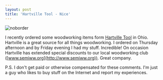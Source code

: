 ```yaml
---
layout: post
title: 'Hartville Tool - Nice'
---
```

![noborder](http://cdn.hartvilletool.com/images/logo.png)

I recently ordered some woodworking items form [Hartville Tool](http://hartvilletool.com) in Ohio. Hartville is a great source for all things woodworking. I ordered on Thursday afternoon and by Friday evening I had my stuff. Incredible! On occasion Hartville has extended special discounts to our local woodworking club ([www.semiww.org](http://www.semiww.org)). Great company.

P.S. I don't get paid or otherwise compensated for these comments. I'm just a guy who likes to buy stuff on the Internet and report my experiences.
